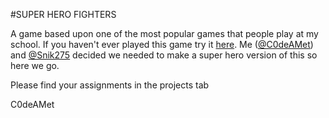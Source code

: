 #SUPER HERO FIGHTERS

A game based upon one of the most popular games that people play at my school. If you haven't ever played this game try it [here](http://theshadowgamer.weebly.com/superfighters.html). Me ([@C0deAMet](https://github.com/C0deAMet)) and [@Snik275](https://github.com/Snik275) decided we needed to make a super hero version of this so here we go.

Please find your assignments in the projects tab

C0deAMet
